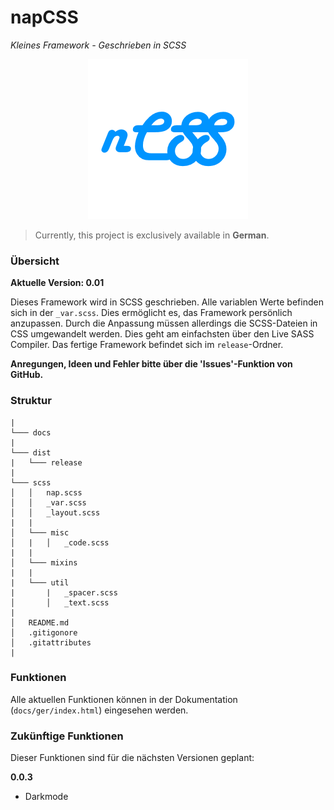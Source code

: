# napCSS
*Kleines Framework - Geschrieben in SCSS*


<p align="center">
  <img src="https://raw.githubusercontent.com/derechtenap/napCSS/master/docs/static/napcss-logo.png" alt="napCSS">
</p>


> Currently, this project is exclusively available in **German**.
### Übersicht
**Aktuelle Version: 0.01**

Dieses Framework wird in SCSS geschrieben. Alle variablen Werte befinden sich in der `_var.scss`. Dies ermöglicht es, das Framework persönlich anzupassen. Durch die Anpassung müssen allerdings die SCSS-Dateien in CSS umgewandelt werden. Dies geht am einfachsten über den Live SASS Compiler. Das fertige Framework befindet sich im `release`-Ordner.

**Anregungen, Ideen und Fehler bitte über die 'Issues'-Funktion von GitHub.**
### Struktur
```
|
└─── docs
|
└─── dist
|   └─── release
|
└─── scss
│   │   nap.scss
│   │   _var.scss
│   │   _layout.scss
|   |
│   └─── misc
│   |   │   _code.scss
|   |
│   └─── mixins
|   |
|   └─── util
|       |   _spacer.scss
│       │   _text.scss     
|
│   README.md
│   .gitigonore  
│   .gitattributes
|
```
### Funktionen
Alle aktuellen Funktionen können in der Dokumentation (`docs/ger/index.html`) eingesehen werden.
### Zukünftige Funktionen
Dieser Funktionen sind für die nächsten Versionen geplant:

**0.0.3**
- Darkmode